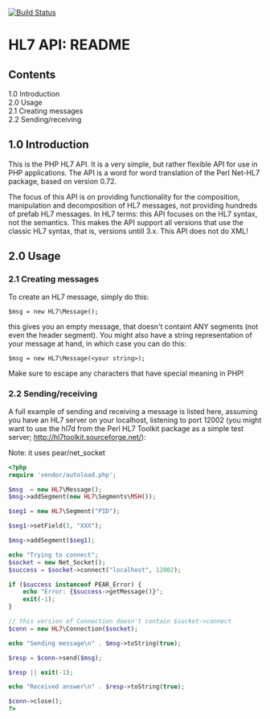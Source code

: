 [![Build Status](https://travis-ci.org/mrferos/HL7-Parser.png)](https://travis-ci.org/mrferos/HL7-Parser)

# HL7 API: README


## Contents

1.0 Introduction<br/>
2.0 Usage<br/>
2.1 Creating messages<br/>
2.2 Sending/receiving<br/>


## 1.0 Introduction


This is the PHP HL7 API. It is a very simple, but rather flexible API
for use in PHP applications. The API is a word for word translation of
the Perl Net-HL7 package, based on version 0.72.

The focus of this API is on providing functionality for the
composition, manipulation and decomposition of HL7 messages, not
providing hundreds of prefab HL7 messages. In HL7 terms: this API
focuses on the HL7 syntax, not the semantics. This makes the API
support all versions that use the classic HL7 syntax, that is,
versions untill 3.x. This API does not do XML!


## 2.0 Usage

### 2.1 Creating messages

To create an HL7 message, simply do this:

```
$msg = new HL7\Message();
```

this gives you an empty message, that doesn't containt ANY segments
(not even the header segment). You might also have a string
representation of your message at hand, in which case you can do this:

```
$msg = new HL7\Message(<your string>);
```

Make sure to escape any characters that have special meaning in PHP!


### 2.2 Sending/receiving

A full example of sending and receiving a message is listed here,
assuming you have an HL7 server on your localhost, listening to port
12002 (you might want to use the hl7d from the Perl HL7 Toolkit
package as a simple test server; http://hl7toolkit.sourceforge.net/):

Note: it uses pear/net_socket

```php
<?php
require 'vendor/autoload.php';

$msg  = new HL7\Message();
$msg->addSegment(new HL7\Segments\MSH());

$seg1 = new HL7\Segment("PID");

$seg1->setField(3, "XXX");

$msg->addSegment($seg1);

echo "Trying to connect";
$socket = new Net_Socket();
$success = $socket->connect("localhost", 12002);

if ($success instanceof PEAR_Error) {
    echo "Error: {$success->getMessage()}";
    exit(-1);
}

// this version of Connection doesn't contain $socket->connect
$conn = new HL7\Connection($socket);

echo "Sending message\n" . $msg->toString(true);

$resp = $conn->send($msg);

$resp || exit(-1);

echo "Received answer\n" . $resp->toString(true);

$conn->close();
?>
```
